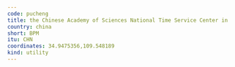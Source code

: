 ```yaml
---
code: pucheng
title: the Chinese Academy of Sciences National Time Service Center in Lintong, Pucheng County, Shaanxi Province, China
country: china
short: BPM
itu: CHN
coordinates: 34.9475356,109.548189
kind: utility
---
```

